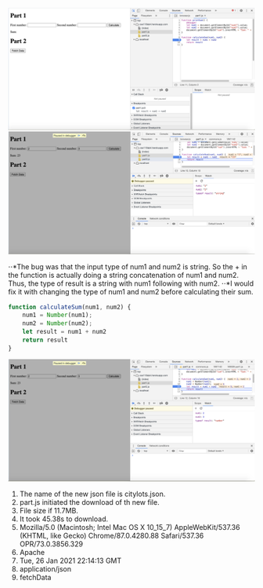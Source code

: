 ![debugger](debugger.png "Debugger")
![watch](watch.png "Watch")

⋅⋅*The bug was that the input type of num1 and num2 is string. So the + in the function is actually doing a string concatenation of num1 and num2. Thus, the type of result is a string with num1 following with num2.
⋅⋅*I would fix it with changing the type of num1 and num2 before calculating their sum.

```javascript
function calculateSum(num1, num2) {
    num1 = Number(num1);
    num2 = Number(num2);
    let result = num1 + num2
    return result
}
```

![fix](fix.png "Fix")

1. The name of the new json file is citylots.json.
2. part.js initiated the download of th new file.
3. File size if 11.7MB.
4. It took 45.38s to download.
5. Mozilla/5.0 (Macintosh; Intel Mac OS X 10_15_7) AppleWebKit/537.36 (KHTML, like Gecko) Chrome/87.0.4280.88 Safari/537.36 OPR/73.0.3856.329
6. Apache
7. Tue, 26 Jan 2021 22:14:13 GMT
8. application/json
9. fetchData


